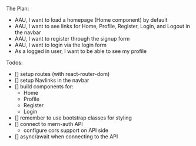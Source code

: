 The Plan:
- AAU, I want to load a homepage (Home component) by default
- AAU, I want to see links for Home, Profile, Register, Login, and Logout in the navbar
- AAU, I want to register through the signup form
- AAU, I want to login via the login form
- As a logged in user, I want to be able to see my profile

Todos:
- [] setup routes (with react-router-dom)
- [] setup Navlinks in the navbar
- [] build components for:
    - Home
    - Profile
    - Register
    - Login
- [] remember to use bootstrap classes for styling
- [] connect to mern-auth API
    - configure cors support on API side
- [] async/await when connecting to the API